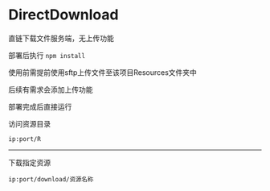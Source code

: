 # DirectDownload

直链下载文件服务端，无上传功能

部署后执行 `npm install`

使用前需提前使用sftp上传文件至该项目Resources文件夹中

后续有需求会添加上传功能



部署完成后直接运行

访问资源目录

```
ip:port/R
```

---

下载指定资源

```
ip:port/download/资源名称
```
